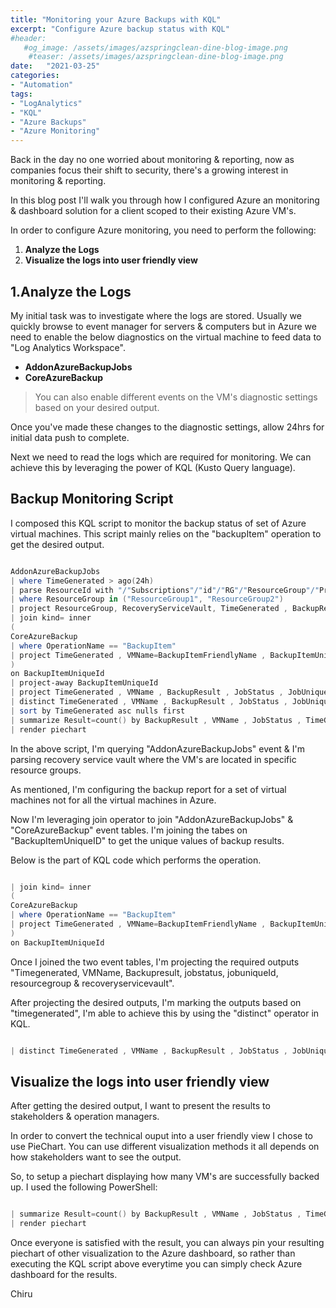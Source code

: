 ```yaml
---
title: "Monitoring your Azure Backups with KQL"
excerpt: "Configure Azure backup status with KQL"
#header: 
   #og_image: /assets/images/azspringclean-dine-blog-image.png
    #teaser: /assets/images/azspringclean-dine-blog-image.png
date:   "2021-03-25"
categories: 
- "Automation"
tags: 
- "LogAnalytics"
- "KQL"
- "Azure Backups"
- "Azure Monitoring"
---
```

Back in the day no one worried about monitoring & reporting, now as companies focus their shift to security, there's a growing interest in
monitoring & reporting.

In this blog post I'll walk you through how I configured Azure an monitoring & dashboard solution for a client scoped to their existing Azure VM's.

In order to configure Azure monitoring, you need to perform the following:
 1. **Analyze the Logs**
 2. **Visualize the logs into user friendly view**

## 1.**Analyze the Logs**

My initial task was to investigate where the logs are stored. Usually we quickly browse to event manager for servers & computers but in Azure we need to enable the below diagnostics on the virtual machine to feed data to "Log Analytics Workspace". 

* **AddonAzureBackupJobs**
* **CoreAzureBackup**

> You can also enable different events on the VM's diagnostic settings based on your desired output. 

Once you've made these changes to the diagnostic settings, allow 24hrs for initial data push to complete. 

Next we need to read the logs which are required for monitoring. We can achieve this by leveraging the power of KQL (Kusto Query language).

## Backup Monitoring Script

I composed this KQL script to monitor the backup status of set of Azure virtual machines. This script mainly relies on the "backupItem" operation to get the desired output.

```powershell

AddonAzureBackupJobs
| where TimeGenerated > ago(24h)
| parse ResourceId with "/"Subscriptions"/"id"/"RG"/"ResourceGroup"/"Provid"/"Services"/"safe"/"RecoveryServiceVault
| where ResourceGroup in ("ResourceGroup1", "ResourceGroup2")
| project ResourceGroup, RecoveryServiceVault, TimeGenerated , BackupResult=JobFailureCode , JobStatus , JobUniqueId , BackupItemUniqueId
| join kind= inner
(
CoreAzureBackup
| where OperationName == "BackupItem"
| project TimeGenerated , VMName=BackupItemFriendlyName , BackupItemUniqueId , ResourceGroupName
)
on BackupItemUniqueId
| project-away BackupItemUniqueId
| project TimeGenerated , VMName , BackupResult , JobStatus , JobUniqueId , ResourceGroup, RecoveryServiceVault
| distinct TimeGenerated , VMName , BackupResult , JobStatus , JobUniqueId , ResourceGroup, RecoveryServiceVault
| sort by TimeGenerated asc nulls first
| summarize Result=count() by BackupResult , VMName , JobStatus , TimeGenerated , ResourceGroup, RecoveryServiceVault
| render piechart

```

In the above script, I'm querying "AddonAzureBackupJobs" event & I'm parsing recovery service vault where the VM's are located in specific resource groups. 

As mentioned, I'm configuring the backup report for a set of virtual machines not for all the virtual machines in Azure. 

Now I'm leveraging join operator to join "AddonAzureBackupJobs" & "CoreAzureBackup" event tables. I'm joining the tabes on "BackupItemUniqueID" to get the unique values of backup results. 

Below is the part of KQL code which performs the operation. 

```powershell

| join kind= inner
(
CoreAzureBackup
| where OperationName == "BackupItem"
| project TimeGenerated , VMName=BackupItemFriendlyName , BackupItemUniqueId , ResourceGroupName
)
on BackupItemUniqueId

```

Once I joined the two event tables, I'm projecting the required outputs "Timegenerated, VMName, Backupresult, jobstatus, jobuniqueId, resourcegroup & recoveryservicevault". 

After projecting the desired outputs, I'm marking the outputs based on "timegenerated", I'm able to achieve this by using the "distinct" operator in KQL. 

```powershell

| distinct TimeGenerated , VMName , BackupResult , JobStatus , JobUniqueId , ResourceGroup, RecoveryServiceVault

```

## Visualize the logs into user friendly view

After getting the desired output, I want to present the results to stakeholders & operation managers. 

In order to convert the technical ouput into a user friendly view I chose to use PieChart. You can use different visualization methods it all depends on how stakeholders want to see the output. 

So, to setup a piechart displaying how many VM's are successfully backed up. I used the following PowerShell:

```powershell

| summarize Result=count() by BackupResult , VMName , JobStatus , TimeGenerated , ResourceGroup, RecoveryServiceVault
| render piechart

```

Once everyone is satisfied with the result, you can always pin your resulting piechart of other visualization to the Azure dashboard, so rather than executing the KQL script above everytime you can simply check Azure dashboard for the results.

Chiru
